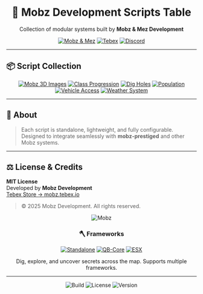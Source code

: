 <div align="center">

# 🚀 Mobz Development Scripts Table  

Collection of modular systems built by **Mobz & Mez Development**  

[![Mobz & Mez](https://img.shields.io/badge/Mobz%20%26%20Mez-Lead%20Team-8A2BE2?style=for-the-badge)](https://github.com/Mobzeyy)
[![Tebex](https://img.shields.io/badge/Tebex-Store-00b894?style=for-the-badge)](https://mobz.tebex.io)
[![Discord](https://img.shields.io/badge/Discord-Join%20Us-5865F2?logo=discord&logoColor=white&style=for-the-badge)](https://discord.gg/YOURINVITE)

</div>

---

## 📦 Script Collection

<div align="center">

[![Mobz 3D Images](https://img.shields.io/badge/Mobz-3D%20Images-8A2BE2?style=for-the-badge)](https://github.com/Mobzeyy/Mobz-Development-Scripts/tree/main/mobz-3dimages/mobz-3dimages)
[![Class Progression](https://img.shields.io/badge/Mobz-Class%20Progression-ff66cc?style=for-the-badge)](https://github.com/Mobzeyy/Mobz-Development-Scripts/tree/main/mobz-classprogression/mobz-classprogression)
[![Dig Holes](https://img.shields.io/badge/Mobz-Dig%20Holes-ff9933?style=for-the-badge)](https://github.com/Mobzeyy/Mobz-Development-Scripts/tree/main/mobz-digholes/mobz-dighole)
[![Population](https://img.shields.io/badge/Mobz-Population-00b894?style=for-the-badge)](https://github.com/Mobzeyy/Mobz-Development-Scripts/tree/main/mobz-population/mobz-population)
[![Vehicle Access](https://img.shields.io/badge/Mobz-Vehicle%20Access-3498db?style=for-the-badge)](https://github.com/Mobzeyy/Mobz-Development-Scripts/tree/main/mobz-vehicleaccess/mobz-vehicleaccess)
[![Weather System](https://img.shields.io/badge/Mobz-Weather-9b59b6?style=for-the-badge)](https://github.com/Mobzeyy/Mobz-Development-Scripts/tree/main/mobz-weather/mobz-weather)

</div>

---

## 🧩 About  
> Each script is standalone, lightweight, and fully configurable.  
> Designed to integrate seamlessly with **mobz-prestiged** and other Mobz systems.

---

## ⚖️ License & Credits  
**MIT License**  
Developed by **Mobz Development**  
[Tebex Store → mobz.tebex.io](https://mobz.tebex.io/)  

> © 2025 Mobz Development. All rights reserved.  

<div align="center">

![Mobz](https://i.postimg.cc/RZrBFgCH/ZOMBIEWAR.png)


### 🪓 Frameworks

[![Standalone](https://img.shields.io/badge/Standalone-Supported-2ecc71?style=for-the-badge)](https://fivem.net)
[![QB-Core](https://img.shields.io/badge/QB--Core-Compatible-3498db?style=for-the-badge)](https://docs.qbcore.org)
[![ESX](https://img.shields.io/badge/ESX-Compatible-e67e22?style=for-the-badge)](https://esx-framework.org)

Dig, explore, and uncover secrets across the map. Supports multiple frameworks.

---

![Build](https://img.shields.io/badge/build-passing-brightgreen)
![License](https://img.shields.io/badge/license-MIT-blue)
![Version](https://img.shields.io/badge/version-1.0.0-yellow)

</div>
